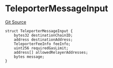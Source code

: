 # TeleporterMessageInput
[Git Source](https://github.com/ava-labs/teleporter/blob/cadc1420fd95195b094eea855b7496cc71b5be2a/src/Teleporter/ITeleporterMessenger.sol)


```solidity
struct TeleporterMessageInput {
    bytes32 destinationChainID;
    address destinationAddress;
    TeleporterFeeInfo feeInfo;
    uint256 requiredGasLimit;
    address[] allowedRelayerAddresses;
    bytes message;
}
```

